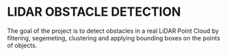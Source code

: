 # LIDAR OBSTACLE DETECTION 
The goal of the project is to detect obstacles in a real LiDAR Point Cloud by filtering, segemeting, clustering and applying bounding boxes on the points of objects. 
